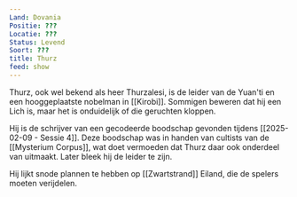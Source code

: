 ```yaml
---
Land: Dovania
Positie: ???
Locatie: ???
Status: Levend
Soort: ???
title: Thurz
feed: show
---
```

Thurz, ook wel bekend als heer Thurzalesi, is de leider van de Yuan'ti en een hooggeplaatste nobelman in [[Kirobi]]. Sommigen beweren dat hij een Lich is, maar het is onduidelijk of die geruchten kloppen.

Hij is de schrijver van een gecodeerde boodschap gevonden tijdens [[2025-02-09 - Sessie 4]]. Deze boodschap was in handen van cultists van de [[Mysterium Corpus]], wat doet vermoeden dat Thurz daar ook onderdeel van uitmaakt. Later bleek hij de leider te zijn.

Hij lijkt snode plannen te hebben op [[Zwartstrand]] Eiland, die de spelers moeten verijdelen.